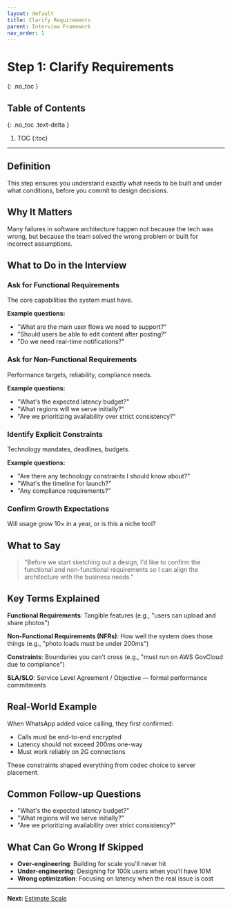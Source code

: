 ```yaml
---
layout: default
title: Clarify Requirements
parent: Interview Framework
nav_order: 1
---
```


# Step 1: Clarify Requirements
{: .no_toc }

## Table of Contents
{: .no_toc .text-delta }

1. TOC
{:toc}

---

## Definition

This step ensures you understand exactly what needs to be built and under what conditions, before you commit to design decisions.

## Why It Matters

Many failures in software architecture happen not because the tech was wrong, but because the team solved the wrong problem or built for incorrect assumptions.

## What to Do in the Interview

### Ask for Functional Requirements
The core capabilities the system must have.

**Example questions:**
- "What are the main user flows we need to support?"
- "Should users be able to edit content after posting?"
- "Do we need real-time notifications?"

### Ask for Non-Functional Requirements  
Performance targets, reliability, compliance needs.

**Example questions:**
- "What's the expected latency budget?"
- "What regions will we serve initially?"
- "Are we prioritizing availability over strict consistency?"

### Identify Explicit Constraints
Technology mandates, deadlines, budgets.

**Example questions:**
- "Are there any technology constraints I should know about?"
- "What's the timeline for launch?"
- "Any compliance requirements?"

### Confirm Growth Expectations
Will usage grow 10× in a year, or is this a niche tool?

## What to Say

> "Before we start sketching out a design, I'd like to confirm the functional and non-functional requirements so I can align the architecture with the business needs."

## Key Terms Explained

**Functional Requirements**: Tangible features (e.g., "users can upload and share photos")

**Non-Functional Requirements (NFRs)**: How well the system does those things (e.g., "photo loads must be under 200ms")

**Constraints**: Boundaries you can't cross (e.g., "must run on AWS GovCloud due to compliance")

**SLA/SLO**: Service Level Agreement / Objective — formal performance commitments

## Real-World Example

When WhatsApp added voice calling, they first confirmed:
- Calls must be end-to-end encrypted
- Latency should not exceed 200ms one-way  
- Must work reliably on 2G connections

These constraints shaped everything from codec choice to server placement.

## Common Follow-up Questions

- "What's the expected latency budget?"
- "What regions will we serve initially?"
- "Are we prioritizing availability over strict consistency?"

## What Can Go Wrong If Skipped

- **Over-engineering**: Building for scale you'll never hit
- **Under-engineering**: Designing for 100k users when you'll have 10M
- **Wrong optimization**: Focusing on latency when the real issue is cost

---

**Next:** [Estimate Scale](estimate-scale.html)